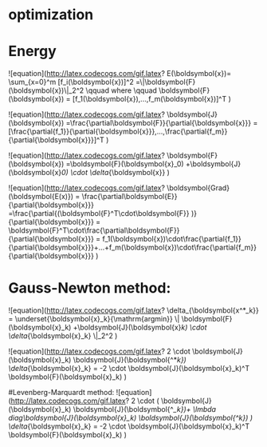 # optimization
# Energy
![equation](http://latex.codecogs.com/gif.latex? E(\\boldsymbol{x})= \\sum_{x=0}^m [f_i(\\boldsymbol{x})]^2 =\\|\\boldsymbol{F}(\\boldsymbol{x})\\|_2^2 \\qquad where \\qquad  \\boldsymbol{F}(\\boldsymbol{x}) = [f_1(\\boldsymbol{x}),...,f_m(\\boldsymbol{x})]^T )

![equation](http://latex.codecogs.com/gif.latex? \\boldsymbol{J}(\\boldsymbol{x}) =\\frac{\\partial\\boldsymbol{F}}{\\partial{\\boldsymbol{x}}} =  [\\frac{\\partial{f_1}}{\\partial{\\boldsymbol{x}}},...,\\frac{\\partial{f_m}}{\\partial{\\boldsymbol{x}}}]^T  )

![equation](http://latex.codecogs.com/gif.latex? \\boldsymbol{F}(\\boldsymbol{x}) =\\boldsymbol{F}(\\boldsymbol{x}_0) +\\boldsymbol{J}(\\boldsymbol{x}_0) \\cdot \\delta_{\\boldsymbol{x}}  )

![equation](http://latex.codecogs.com/gif.latex? \\boldsymbol{Grad}(\\boldsymbol{E(x)}) = \\frac{\\partial\\boldsymbol{E}}{\\partial{\\boldsymbol{x}}} =\\frac{\\partial{(\\boldsymbol{F}^T\\cdot\\boldsymbol{F}} )}{\\partial{\\boldsymbol{x}}} =  \\boldsymbol{F}^T\\cdot\\frac{\\partial\\boldsymbol{F}}{\\partial{\\boldsymbol{x}}} 
= f_1(\\boldsymbol{x})\\cdot\\frac{\\partial{f_1}}{\\partial{\\boldsymbol{x}}}+...+f_m(\\boldsymbol{x})\\cdot\\frac{\\partial{f_m}}{\\partial{\\boldsymbol{x}}} )

# Gauss-Newton method:
   
   ![equation](http://latex.codecogs.com/gif.latex?  \\delta_{\\boldsymbol{x^*_k}} = \\underset{\\boldsymbol{x}_k}{\\mathrm{argmin}}  \\| \\boldsymbol{F}(\\boldsymbol{x}_k) +\\boldsymbol{J}(\\boldsymbol{x}_k) \\cdot \\delta_{\\boldsymbol{x}_k} \\|_2^2  )
   
  ![equation](http://latex.codecogs.com/gif.latex? 2 \\cdot  \\boldsymbol{J}(\\boldsymbol{x}_k) \\boldsymbol{J}(\\boldsymbol{^*_k}) \\delta_{\\boldsymbol{x}_k}  =  -2 \\cdot \\boldsymbol{J}(\\boldsymbol{x}_k)^T \\boldsymbol{F}(\\boldsymbol{x}_k) )
  
#Levenberg-Marquardt method:
  ![equation](http://latex.codecogs.com/gif.latex? 2 \\cdot  ( \\boldsymbol{J}(\\boldsymbol{x}_k) \\boldsymbol{J}(\\boldsymbol{^*_k})+
  \\lmbda diag\\boldsymbol{J}(\\boldsymbol{x}_k) \\boldsymbol{J}(\\boldsymbol{^*_k}) )
  \\delta_{\\boldsymbol{x}_k}  =  -2 \\cdot \\boldsymbol{J}(\\boldsymbol{x}_k)^T \\boldsymbol{F}(\\boldsymbol{x}_k) )
